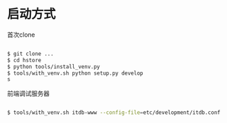 # 启动方式

首次clone

```sh

$ git clone ...
$ cd hstore
$ python tools/install_venv.py
$ tools/with_venv.sh python setup.py develop
s
```

前端调试服务器

```sh

$ tools/with_venv.sh itdb-www --config-file=etc/development/itdb.conf

```
